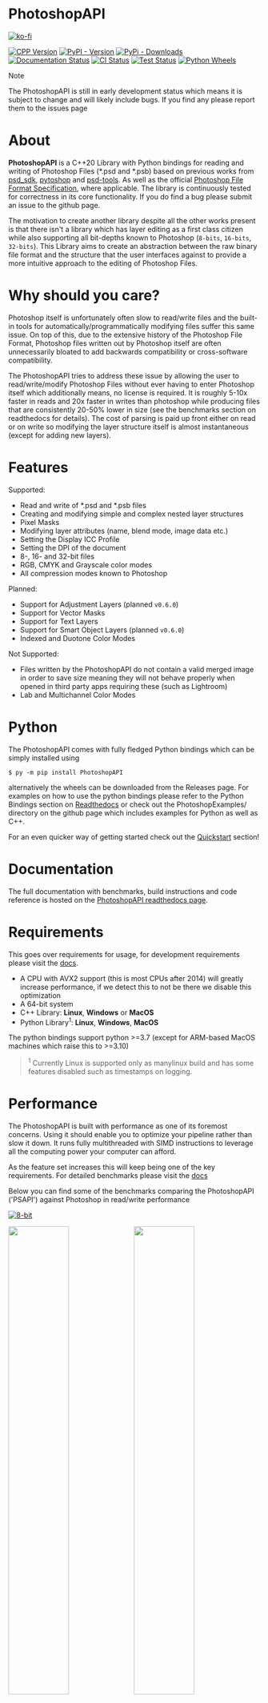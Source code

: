 # PhotoshopAPI

[![ko-fi](https://ko-fi.com/img/githubbutton_sm.svg)](https://ko-fi.com/Q5Q4TYALW)


[![CPP Version](https://img.shields.io/badge/language-C%2B%2B20-blue.svg)](https://isocpp.org/)
[![PyPI - Version](https://img.shields.io/pypi/v/PhotoshopAPI?label=pip&color=blue)](https://pypi.org/project/PhotoshopAPI/)
[![PyPi - Downloads](https://static.pepy.tech/badge/photoshopapi)]([https://pepy.tech/project/photoshopapi](https://pypi.org/project/PhotoshopAPI/))
[![Documentation Status](https://readthedocs.org/projects/photoshopapi/badge/?version=latest)](https://photoshopapi.readthedocs.io/en/latest/?badge=latest)
[![CI Status](https://github.com/EmilDohne/PhotoshopAPI/actions/workflows/cmake-build.yml/badge.svg)](https://github.com/EmilDohne/PhotoshopAPI/actions/workflows/cmake-build.yml)
[![Test Status](https://github.com/EmilDohne/PhotoshopAPI/actions/workflows/cmake-test.yml/badge.svg)](https://github.com/EmilDohne/PhotoshopAPI/actions/workflows/cmake-test.yml)
[![Python Wheels](https://github.com/EmilDohne/PhotoshopAPI/actions/workflows/build-wheels.yml/badge.svg)](https://github.com/EmilDohne/PhotoshopAPI/actions/workflows/build-wheels.yml)




> [!NOTE]
> The PhotoshopAPI is still in early development status which means it is subject to change and will likely include bugs. If you find any please report them to the issues page

About
=========

**PhotoshopAPI** is a C++20 Library with Python bindings for reading and writing of Photoshop Files (*.psd and *.psb) based on previous works from [psd_sdk](https://github.com/MolecularMatters/psd_sdk),
[pytoshop](https://github.com/mdboom/pytoshop) and [psd-tools](https://github.com/psd-tools/psd-tools). As well as the official 
[Photoshop File Format Specification](https://web.archive.org/web/20231122064257/https://www.adobe.com/devnet-apps/photoshop/fileformatashtml/), where applicable.
The library is continuously tested for correctness in its core functionality. If you do find a bug
please submit an issue to the github page.

The motivation to create another library despite all the other works present is that there isn't a library which has layer editing as a first class citizen while also supporting 
all bit-depths known to Photoshop (``8-bits``, ``16-bits``, ``32-bits``). This Library aims to create an abstraction between the raw binary file format and the structure that the user interfaces
against to provide a more intuitive approach to the editing of Photoshop Files. 

Why should you care?
====================

Photoshop itself is unfortunately often slow to read/write files and the built-in tools for automatically/programmatically modifying files suffer this same issue. On top of this, due to the 
extensive history of the Photoshop File Format, Photoshop files written out by Photoshop itself are often unnecessarily bloated to add backwards compatibility or cross-software compatibility.

The PhotoshopAPI tries to address these issue by allowing the user to read/write/modify Photoshop Files without ever having to enter Photoshop itself which additionally means, no license 
is required. It is roughly 5-10x faster in reads and 20x faster in writes than photoshop while producing files that are consistently 20-50% lower in size (see the benchmarks section on readthedocs for details).
The cost of parsing is paid up front either on read or on write so modifying the layer structure itself is almost instantaneous (except for adding new layers).


Features
=========

Supported:
- Read and write of \*.psd and \*.psb files
- Creating and modifying simple and complex nested layer structures
- Pixel Masks
- Modifying layer attributes (name, blend mode, image data etc.)
- Setting the Display ICC Profile
- Setting the DPI of the document
- 8-, 16- and 32-bit files
- RGB, CMYK and Grayscale color modes
- All compression modes known to Photoshop

Planned:
- Support for Adjustment Layers (planned `v0.6.0`)
- Support for Vector Masks
- Support for Text Layers
- Support for Smart Object Layers (planned `v0.6.0`)
- Indexed and Duotone Color Modes

Not Supported:
- Files written by the PhotoshopAPI do not contain a valid merged image in order to save size meaning they will not behave properly when opened in
    third party apps requiring these (such as Lightroom)
- Lab and Multichannel Color Modes 


Python
==============

The PhotoshopAPI comes with fully fledged Python bindings which can be simply installed using
```
$ py -m pip install PhotoshopAPI
```

alternatively the wheels can be downloaded from the Releases page. For examples on how to use the python bindings please refer to the Python Bindings section on [Readthedocs](https://photoshopapi.readthedocs.io/en/latest/index.html) or check out the PhotoshopExamples/ directory on the github page which includes examples for Python as well as C++.

For an even quicker way of getting started check out the [Quickstart](#quickstart) section!

Documentation
===============

The full documentation with benchmarks, build instructions and code reference is hosted on the [PhotoshopAPI readthedocs page](https://photoshopapi.readthedocs.io/).


Requirements
=============

This goes over requirements for usage, for development requirements please visit the [docs](https://photoshopapi.readthedocs.io/).

- A CPU with AVX2 support (this is most CPUs after 2014) will greatly increase performance, if we detect this to not be there we disable this optimization
- A 64-bit system
- C++ Library: **Linux**, **Windows** or **MacOS**
- Python Library<sup>1</sup>: **Linux**, **Windows**, **MacOS**

The python bindings support python >=3.7 (except for ARM-based MacOS machines which raise this to >=3.10)

> <sup>1</sup> Currently Linux is supported only as manylinux build and has some features disabled such as timestamps on logging.

Performance
===========

The PhotoshopAPI is built with performance as one of its foremost concerns. Using it should enable you to optimize your pipeline rather than slow it down. It runs fully multithreaded with 
SIMD instructions to leverage all the computing power your computer can afford. 

As the feature set increases this will keep being one of the key requirements.
For detailed benchmarks please visit the [docs](https://photoshopapi.readthedocs.io/)

Below you can find some of the benchmarks comparing the PhotoshopAPI ('PSAPI') against Photoshop in read/write performance

[![8-bit](https://github.com/EmilDohne/PhotoshopAPI/blob/master/docs/doxygen/images/benchmarks/Ryzen_9_5950x/8-bit_graphs.png)](https://photoshopapi.readthedocs.io/en/latest/benchmarks.html)


<img src="https://github.com/EmilDohne/PhotoshopAPI/blob/master/docs/doxygen/images/benchmarks/Ryzen_9_5950x/16-bit_graphs.png" width="49%"/>
<img src="https://github.com/EmilDohne/PhotoshopAPI/blob/master/docs/doxygen/images/benchmarks/Ryzen_9_5950x/32-bit_graphs.png" width="49%"/>

Quickstart
==========

The primary struct to familiarize yourself with when using the PhotoshopAPI is the `LayeredFile` as well as all its Layer derivatives (such as `ImageLayer` and 
`GroupLayer`), all of these are template structs for each of the available bit depths. 

To get a feel of what is possible with the API as well as how to use it please refer to ``PhotoshopExample/`` directory. To familiarize
yourself with the main concepts, as well as recommended workflows check out the [docs](https://photoshopapi.readthedocs.io/) or the [examples](https://github.com/EmilDohne/PhotoshopAPI/tree/master/PhotoshopExamples).

If more fine grained control over the binary structure is necessary, one can modify the PhotoshopFile which is what is parsed by the API internally.
Do keep in mind that this requires a deep understanding of how the Photoshop File Format works. 

Below is a minimal example to get started with opening a PhotoshopFile, removing some layer, and writing the file back out to disk:

### C++ 

```cpp	
using namespace PhotoshopAPI;

// Initialize an 8-bit layeredFile. This must match the bit depth of the PhotoshopFile.
// To initialize this programmatically please refer to the ExtendedSignature example
LayeredFile<bpp8_t> layeredFile = LayeredFile<bpp8_t>::read("InputFile.psd");

// Do some operation, in this case delete
layeredFile.removeLayer("SomeGroup/SomeNestedLayer");	

// One could write out to .psb instead if wanted and the PhotoshopAPI will take 
// care of any conversion internally
LayeredFile<bpp8_t>::write(std::move(layeredFile), "OutputFile.psd");
```


The same code for reading and writing can also be used to for example `LayeredFile::moveLayer` or `LayeredFile::addLayer` as well as extracting any image data

### Python

```py
import psapi

# Read the layered_file using the LayeredFile helper class, this returns a 
# psapi.LayeredFile_*bit object with the appropriate bit-depth
layered_file = psapi.LayeredFile.read("InputFile.psd")

# Do some operation, in this case delete
layered_file.remove_layer()

# Write back out to disk
layered_file.write("OutFile.psd")
```

We can also do much more advanced things such as taking image data from one file and transferring 
it to another file, this can be across file sizes, psd/psb and even bit-depth!

```py
import psapi
import numpy as np
import os


def main() -> None:
    # Read both our files, they can be open at the same time or we can also read one file,
    # extract the layer and return just that layer if we want to save on RAM.
    file_src = psapi.LayeredFile.read("GraftSource_16.psb")
    file_dest = psapi.LayeredFile.read("GraftDestination_8.psd")

    # Extract the image data and convert to 8-bit.
    lr_src: psapi.ImageLayer_16bit = file_src["GraftSource"]
    img_data_src = lr_src.get_image_data()
    img_data_8bit = {}
    for key, value in img_data_src.items():
        value = value / 256 # Convert from 0-65535 -> 0-255
        img_data_8bit[key] = value.astype(np.uint8)

    # Reconstruct an 8bit converted layer
    img_layer_8bit = psapi.ImageLayer_8bit(
        img_data_8bit, 
        layer_name=lr_src.name, 
        width=lr_src.width, 
        height=lr_src.height, 
        blend_mode=lr_src.blend_mode, 
        opacity=lr_src.opacity
        )

    # add the layer and write out to file!
    file_dest.add_layer(img_layer_8bit)
    file_dest.write("GraftDestination_8_Edited.psd")


if __name__ == "__main__":
    main()
```
